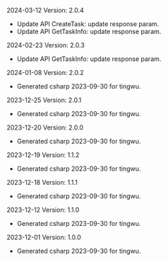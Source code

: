 2024-03-12 Version: 2.0.4
- Update API CreateTask: update response param.
- Update API GetTaskInfo: update response param.


2024-02-23 Version: 2.0.3
- Update API GetTaskInfo: update response param.


2024-01-08 Version: 2.0.2
- Generated csharp 2023-09-30 for tingwu.

2023-12-25 Version: 2.0.1
- Generated csharp 2023-09-30 for tingwu.

2023-12-20 Version: 2.0.0
- Generated csharp 2023-09-30 for tingwu.

2023-12-19 Version: 1.1.2
- Generated csharp 2023-09-30 for tingwu.

2023-12-18 Version: 1.1.1
- Generated csharp 2023-09-30 for tingwu.

2023-12-12 Version: 1.1.0
- Generated csharp 2023-09-30 for tingwu.

2023-12-01 Version: 1.0.0
- Generated csharp 2023-09-30 for tingwu.

